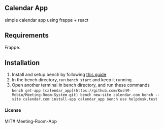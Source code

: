## Calendar App
  simple calendar app using frappe + react

## Requirements
  Frappe.

## Installation
1. Install and setup bench by following [this guide](https://frappeframework.com/docs/v14/user/en/installation)
2. In the bench directory, run `bench start` and keep it running
3. Open another terminal in bench directory, and run these commands
   `bench get-app [calendar_app](https://github.com/KushM-Mobio/Meeting-Room-System.git)
    bench new-site calendar.com
    bench --site calendar.com install-app calendar_app
    bench use helpdesk.test`

#### License

MIT# Meeting-Room-App
